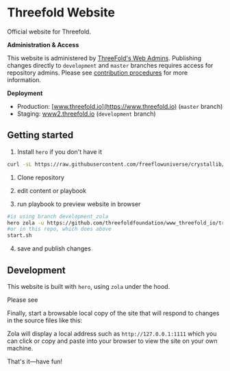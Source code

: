 # Threefold Website
Official website for Threefold.

**Administration & Access**

This website is administered by [ThreeFold's Web Admins](https://github.com/orgs/threefoldfoundation/teams/team_web_admin). Publishing changes directly to `development` and `master` branches requires access for repository admins. Please see [contribution procedures](CONTRIBUTING.md) for more information.

**Deployment**
- Production: [www.threefold.io](https://www.threefold.io) (`master` branch)
- Staging: [www2.threefold.io](https://www2.threefold.io) (`development` branch)

## Getting started

1. Install `hero` if you don't have it

```bash
curl -sL https://raw.githubusercontent.com/freeflowuniverse/crystallib/development/scripts/installer_hero.sh | bash
```

1. Clone repository

2. edit content or playbook

3. run playbook to preview website in browser

```bash
#is using branch development_zola
hero zola -u https://github.com/threefoldfoundation/www_threefold_io/tree/development_zola/playbook
#or in this repo, which does above
start.sh
```

4. save and publish changes

## Development

This website is built with `hero`, using `zola` under the hood. 

Please see 


Finally, start a browsable local copy of the site that will respond to changes in the source files like this:


Zola will display a local address such as `http://127.0.0.1:1111` which you can click or copy and paste into your browser to view the site on your own machine.

That's it—have fun!
